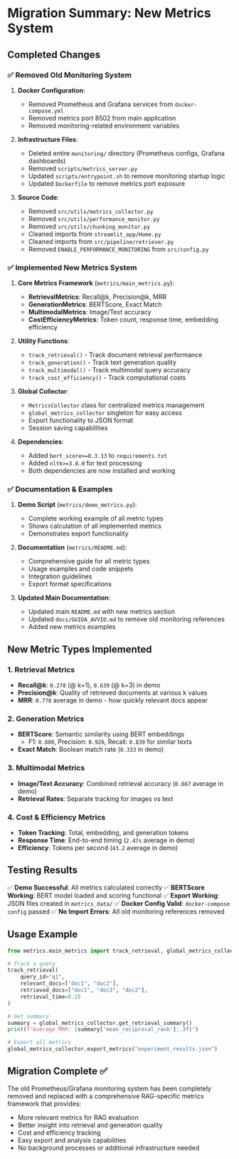 # Migration Summary: New Metrics System

## Completed Changes

### ✅ Removed Old Monitoring System

1. **Docker Configuration**:
   - Removed Prometheus and Grafana services from `docker-compose.yml`
   - Removed metrics port 8502 from main application
   - Removed monitoring-related environment variables

2. **Infrastructure Files**:
   - Deleted entire `monitoring/` directory (Prometheus configs, Grafana dashboards)
   - Removed `scripts/metrics_server.py`
   - Updated `scripts/entrypoint.sh` to remove monitoring startup logic
   - Updated `Dockerfile` to remove metrics port exposure

3. **Source Code**:
   - Removed `src/utils/metrics_collector.py`
   - Removed `src/utils/performance_monitor.py` 
   - Removed `src/utils/chunking_monitor.py`
   - Cleaned imports from `streamlit_app/Home.py`
   - Cleaned imports from `src/pipeline/retriever.py`
   - Removed `ENABLE_PERFORMANCE_MONITORING` from `src/config.py`

### ✅ Implemented New Metrics System

1. **Core Metrics Framework** (`metrics/main_metrics.py`):
   - **RetrievalMetrics**: Recall@k, Precision@k, MRR
   - **GenerationMetrics**: BERTScore, Exact Match
   - **MultimodalMetrics**: Image/Text accuracy
   - **CostEfficiencyMetrics**: Token count, response time, embedding efficiency

2. **Utility Functions**:
   - `track_retrieval()` - Track document retrieval performance
   - `track_generation()` - Track text generation quality
   - `track_multimodal()` - Track multimodal query accuracy
   - `track_cost_efficiency()` - Track computational costs

3. **Global Collector**:
   - `MetricsCollector` class for centralized metrics management
   - `global_metrics_collector` singleton for easy access
   - Export functionality to JSON format
   - Session saving capabilities

4. **Dependencies**:
   - Added `bert_score>=0.3.13` to `requirements.txt`
   - Added `nltk>=3.8.0` for text processing
   - Both dependencies are now installed and working

### ✅ Documentation & Examples

1. **Demo Script** (`metrics/demo_metrics.py`):
   - Complete working example of all metric types
   - Shows calculation of all implemented metrics
   - Demonstrates export functionality

2. **Documentation** (`metrics/README.md`):
   - Comprehensive guide for all metric types
   - Usage examples and code snippets
   - Integration guidelines
   - Export format specifications

3. **Updated Main Documentation**:
   - Updated main `README.md` with new metrics section
   - Updated `docs/GUIDA_AVVIO.md` to remove old monitoring references
   - Added new metrics examples

## New Metric Types Implemented

### 1. Retrieval Metrics
- **Recall@k**: `0.278` (@ k=1), `0.639` (@ k=3) in demo
- **Precision@k**: Quality of retrieved documents at various k values  
- **MRR**: `0.778` average in demo - how quickly relevant docs appear

### 2. Generation Metrics
- **BERTScore**: Semantic similarity using BERT embeddings
  - F1: `0.880`, Precision: `0.926`, Recall: `0.839` for similar texts
- **Exact Match**: Boolean match rate (`0.333` in demo)

### 3. Multimodal Metrics
- **Image/Text Accuracy**: Combined retrieval accuracy (`0.667` average in demo)
- **Retrieval Rates**: Separate tracking for images vs text

### 4. Cost & Efficiency Metrics
- **Token Tracking**: Total, embedding, and generation tokens
- **Response Time**: End-to-end timing (`2.47s` average in demo)  
- **Efficiency**: Tokens per second (`43.2` average in demo)

## Testing Results

✅ **Demo Successful**: All metrics calculated correctly
✅ **BERTScore Working**: BERT model loaded and scoring functional
✅ **Export Working**: JSON files created in `metrics_data/`
✅ **Docker Config Valid**: `docker-compose config` passed
✅ **No Import Errors**: All old monitoring references removed

## Usage Example

```python
from metrics.main_metrics import track_retrieval, global_metrics_collector

# Track a query
track_retrieval(
    query_id="q1",
    relevant_docs=["doc1", "doc2"],
    retrieved_docs=["doc1", "doc3", "doc2"],
    retrieval_time=0.15
)

# Get summary
summary = global_metrics_collector.get_retrieval_summary()
print(f"Average MRR: {summary['mean_reciprocal_rank']:.3f}")

# Export all metrics
global_metrics_collector.export_metrics("experiment_results.json")
```

## Migration Complete ✅

The old Prometheus/Grafana monitoring system has been completely removed and replaced with a comprehensive RAG-specific metrics framework that provides:

- More relevant metrics for RAG evaluation
- Better insight into retrieval and generation quality
- Cost and efficiency tracking
- Easy export and analysis capabilities
- No background processes or additional infrastructure needed
